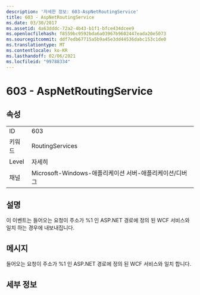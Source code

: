 ```yaml
---
description: '자세한 정보: 603-AspNetRoutingService'
title: 603 - AspNetRoutingService
ms.date: 03/30/2017
ms.assetid: 4a63dddc-72a2-4b43-b1f1-bfce434dcee9
ms.openlocfilehash: f8559bc9592bda6a03967b9602447eada20e5073
ms.sourcegitcommit: ddf7edb67715a5b9a45e3dd44536dabc153c1de0
ms.translationtype: MT
ms.contentlocale: ko-KR
ms.lasthandoff: 02/06/2021
ms.locfileid: "99788334"
---
```

# <a name="603---aspnetroutingservice"></a>603 - AspNetRoutingService

## <a name="properties"></a>속성  
  
|||  
|-|-|  
|ID|603|  
|키워드|RoutingServices|  
|Level|자세히|  
|채널|Microsoft-Windows-애플리케이션 서버-애플리케이션/디버그|  
  
## <a name="description"></a>설명  

 이 이벤트는 들어오는 요청이 주소가 %1 인 ASP.NET 경로에 정의 된 WCF 서비스와 일치 하는 경우에 내보내집니다.  
  
## <a name="message"></a>메시지  

 들어오는 요청이 주소가 %1 인 ASP.NET 경로에 정의 된 WCF 서비스와 일치 합니다.  
  
## <a name="details"></a>세부 정보
